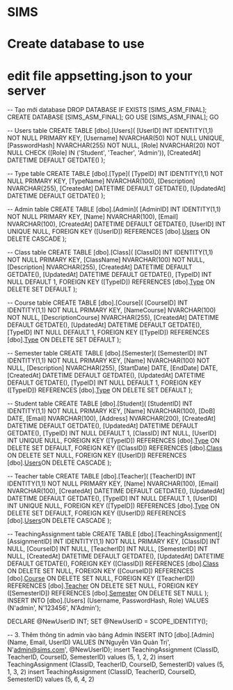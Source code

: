 # SIMS
# Create database to use 
# edit file appsetting.json to your server

-- Tạo mới database
DROP DATABASE IF EXISTS [SIMS_ASM_FINAL];
CREATE DATABASE [SIMS_ASM_FINAL];
GO
USE [SIMS_ASM_FINAL];
GO

-- Users table
CREATE TABLE [dbo].[Users](
    [UserID] INT IDENTITY(1,1) NOT NULL PRIMARY KEY,
    [Username] NVARCHAR(50) NOT NULL UNIQUE,
    [PasswordHash] NVARCHAR(255) NOT NULL,
    [Role] NVARCHAR(20) NOT NULL CHECK ([Role] IN ('Student', 'Teacher', 'Admin')),
    [CreatedAt] DATETIME DEFAULT GETDATE()
);

-- Type table
CREATE TABLE [dbo].[Type](
    [TypeID] INT IDENTITY(1,1) NOT NULL PRIMARY KEY,
    [TypeName] NVARCHAR(100),
    [Description] NVARCHAR(255),
    [CreatedAt] DATETIME DEFAULT GETDATE(),
    [UpdatedAt] DATETIME DEFAULT GETDATE()
);

-- Admin table
CREATE TABLE [dbo].[Admin](
    [AdminID] INT IDENTITY(1,1) NOT NULL PRIMARY KEY,
    [Name] NVARCHAR(100),
    [Email] NVARCHAR(100),
    [CreatedAt] DATETIME DEFAULT GETDATE(),
    [UserID] INT UNIQUE NULL,
    FOREIGN KEY ([UserID]) REFERENCES [dbo].[Users]([UserID]) ON DELETE CASCADE
);

-- Class table
CREATE TABLE [dbo].[Class](
    [ClassID] INT IDENTITY(1,1) NOT NULL PRIMARY KEY,
    [ClassName] NVARCHAR(100) NOT NULL,
    [Description] NVARCHAR(255),
    [CreatedAt] DATETIME DEFAULT GETDATE(),
    [UpdatedAt] DATETIME DEFAULT GETDATE(),
    [TypeID] INT NULL DEFAULT 1,
    FOREIGN KEY ([TypeID]) REFERENCES [dbo].[Type]([TypeID]) ON DELETE SET DEFAULT
);

-- Course table
CREATE TABLE [dbo].[Course](
    [CourseID] INT IDENTITY(1,1) NOT NULL PRIMARY KEY,
    [NameCourse] NVARCHAR(100) NOT NULL,
    [DescriptionCourse] NVARCHAR(255),
    [CreatedAt] DATETIME DEFAULT GETDATE(),
    [UpdatedAt] DATETIME DEFAULT GETDATE(),
    [TypeID] INT NULL DEFAULT 1,
    FOREIGN KEY ([TypeID]) REFERENCES [dbo].[Type]([TypeID]) ON DELETE SET DEFAULT
);

-- Semester table
CREATE TABLE [dbo].[Semester](
    [SemesterID] INT IDENTITY(1,1) NOT NULL PRIMARY KEY,
    [Name] NVARCHAR(100) NOT NULL,
    [Description] NVARCHAR(255),
    [StartDate] DATE,
    [EndDate] DATE,
    [CreatedAt] DATETIME DEFAULT GETDATE(),
    [UpdatedAt] DATETIME DEFAULT GETDATE(),
    [TypeID] INT NULL DEFAULT 1,
    FOREIGN KEY ([TypeID]) REFERENCES [dbo].[Type]([TypeID]) ON DELETE SET DEFAULT
);

-- Student table
CREATE TABLE [dbo].[Student](
    [StudentID] INT IDENTITY(1,1) NOT NULL PRIMARY KEY,
    [Name] NVARCHAR(100),
    [DoB] DATE,
    [Email] NVARCHAR(100),
    [Address] NVARCHAR(200),
    [CreatedAt] DATETIME DEFAULT GETDATE(),
    [UpdatedAt] DATETIME DEFAULT GETDATE(),
    [TypeID] INT NULL DEFAULT 1,
    [ClassID] INT NULL,
    [UserID] INT UNIQUE NULL,
    FOREIGN KEY ([TypeID]) REFERENCES [dbo].[Type]([TypeID]) ON DELETE SET DEFAULT,
    FOREIGN KEY ([ClassID]) REFERENCES [dbo].[Class]([ClassID]) ON DELETE SET NULL,
    FOREIGN KEY ([UserID]) REFERENCES [dbo].[Users]([UserID])ON DELETE CASCADE
);

-- Teacher table
CREATE TABLE [dbo].[Teacher](
    [TeacherID] INT IDENTITY(1,1) NOT NULL PRIMARY KEY,
    [Name] NVARCHAR(100),
    [Email] NVARCHAR(100),
[CreatedAt] DATETIME DEFAULT GETDATE(),
    [UpdatedAt] DATETIME DEFAULT GETDATE(),
    [TypeID] INT NULL DEFAULT 1,
    [UserID] INT UNIQUE NULL,
    FOREIGN KEY ([TypeID]) REFERENCES [dbo].[Type]([TypeID]) ON DELETE SET DEFAULT,
    FOREIGN KEY ([UserID]) REFERENCES [dbo].[Users]([UserID])ON DELETE CASCADE
);

-- TeachingAssignment table
CREATE TABLE [dbo].[TeachingAssignment](
    [AssignmentID] INT IDENTITY(1,1) NOT NULL PRIMARY KEY,
    [ClassID] INT NULL,
    [CourseID] INT NULL,
    [TeacherID] INT NULL,
    [SemesterID] INT NULL,
    [CreatedAt] DATETIME DEFAULT GETDATE(),
    [UpdatedAt] DATETIME DEFAULT GETDATE(),
    FOREIGN KEY ([ClassID]) REFERENCES [dbo].[Class]([ClassID]) ON DELETE SET NULL,
    FOREIGN KEY ([CourseID]) REFERENCES [dbo].[Course]([CourseID]) ON DELETE SET NULL,
    FOREIGN KEY ([TeacherID]) REFERENCES [dbo].[Teacher]([TeacherID]) ON DELETE SET NULL,
    FOREIGN KEY ([SemesterID]) REFERENCES [dbo].[Semester]([SemesterID]) ON DELETE SET NULL
);
INSERT INTO [dbo].[Users] (Username, PasswordHash, Role)
VALUES (N'admin', N'123456', N'Admin');

DECLARE @NewUserID INT;
SET @NewUserID = SCOPE_IDENTITY();

-- 3. Thêm thông tin admin vào bảng Admin
INSERT INTO [dbo].[Admin] (Name, Email, UserID)
VALUES (N'Nguyễn Văn Quản Trị', N'admin@sims.com', @NewUserID);
insert TeachingAssignment (ClassID, TeacherID, CourseID, SemesterID) values (5, 1, 2, 2)
insert TeachingAssignment (ClassID, TeacherID, CourseID, SemesterID) values (5, 1, 3, 2)
insert TeachingAssignment (ClassID, TeacherID, CourseID, SemesterID) values (5, 6, 4, 2)
